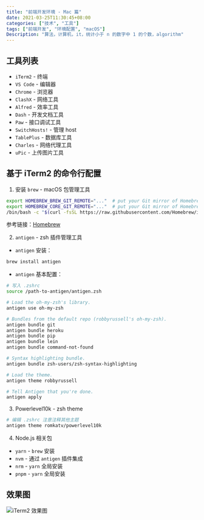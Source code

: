 ```yaml
---
title: "前端开发环境 - Mac 篇"
date: 2021-03-25T11:30:45+08:00
categories: ["技术", "工具"]
tags: ["前端开发", "环境配置", "macOS"]
Description: "算法，计算机，it，统计小于 n 的数字中 1 的个数，algorithm"
---
```


## 工具列表

- `iTerm2` - 终端
- `VS Code` - 编辑器
- `Chrome` - 浏览器
- `ClashX` - 网络工具
- `Alfred` - 效率工具
- `Dash` - 开发文档工具
- `Paw` - 接口调试工具
- `SwitchHosts!` - 管理 host
- `TablePlus` - 数据库工具
- `Charles` - 网络代理工具
- `uPic` - 上传图片工具

## 基于 iTerm2 的命令行配置

1. 安装 `brew` - macOS 包管理工具

```sh
export HOMEBREW_BREW_GIT_REMOTE="..."  # put your Git mirror of Homebrew/brew here
export HOMEBREW_CORE_GIT_REMOTE="..."  # put your Git mirror of Homebrew/homebrew-core here
/bin/bash -c "$(curl -fsSL https://raw.githubusercontent.com/Homebrew/install/master/install.sh)"
```
参考链接：[Homebrew](https://docs.brew.sh/Installation)

2. `antigen` - zsh 插件管理工具

  - `antigen` 安装：

```sh
brew install antigen
```

  - `antigen` 基本配置：

```sh
# 写入 .zshrc
source /path-to-antigen/antigen.zsh

# Load the oh-my-zsh's library.
antigen use oh-my-zsh

# Bundles from the default repo (robbyrussell's oh-my-zsh).
antigen bundle git
antigen bundle heroku
antigen bundle pip
antigen bundle lein
antigen bundle command-not-found

# Syntax highlighting bundle.
antigen bundle zsh-users/zsh-syntax-highlighting

# Load the theme.
antigen theme robbyrussell

# Tell Antigen that you're done.
antigen apply
```

3. Powerlevel10k - zsh theme

```sh
# 编辑 .zshrc 注意注释其他主题
antigen theme romkatv/powerlevel10k
```

4. Node.js 相关包

- `yarn` - `brew` 安装
- `nvm` - 通过 `antigen` 插件集成
- `nrm` - `yarn` 全局安装
- `pnpm` - `yarn` 全局安装

## 效果图

![iTerm2 效果图](https://raw.githubusercontent.com/cntrump/hugo-notepadium/master/images/)
